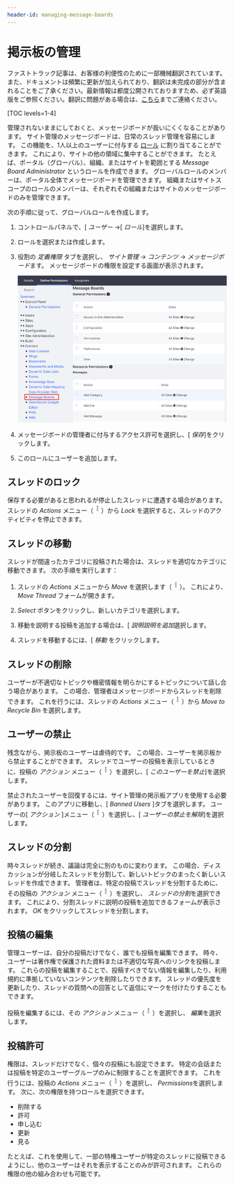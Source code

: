 ```yaml
---
header-id: managing-message-boards
---
```


# 掲示板の管理

<p class="alert alert-info"><span class="wysiwyg-color-blue120">ファストトラック記事は、お客様の利便性のために一部機械翻訳されています。また、ドキュメントは頻繁に更新が加えられており、翻訳は未完成の部分が含まれることをご了承ください。最新情報は都度公開されておりますため、必ず英語版をご参照ください。翻訳に問題がある場合は、<a href="mailto:support-content-jp@liferay.com">こちら</a>までご連絡ください。</span></p>

[TOC levels=1-4]

管理されないままにしておくと、メッセージボードが扱いにくくなることがあります。 サイト管理のメッセージボードは、日常のスレッド管理を容易にします。 この機能を、1人以上のユーザーに付与する [ロール](/docs/7-1/user/-/knowledge_base/u/roles-and-permissions) に割り当てることができます。 これにより、サイトの他の領域に集中することができます。 たとえば、ポータル（グローバル）、組織、またはサイトを範囲とする *Message Board Administrator* というロールを作成できます。 グローバルロールのメンバーは、ポータル全体でメッセージボードを管理できます。 組織またはサイトスコープのロールのメンバーは、それぞれその組織またはサイトのメッセージボードのみを管理できます。

次の手順に従って、グローバルロールを作成します。

1.  コントロールパネルで、[ *ユーザー* →[ *ロール*]を選択します。

2.  ロールを選択または作成します。

3.  役割の *定義権限* タブを選択し、 *サイト管理* → *コンテンツ* → *メッセージボード*ます。 メッセージボードの権限を設定する画面が表示されます。

    ![図1：掲示板の管理者に使用する権限を定義します。](../../../../images/message-boards-role-permissions.png)

4.  メッセージボードの管理者に付与するアクセス許可を選択し、[ *保存*]をクリックします。

5.  このロールにユーザーを追加します。

## スレッドのロック

保存する必要があると思われるが停止したスレッドに遭遇する場合があります。 スレッドの *Actions* メニュー（![Actions](../../../../images/icon-actions.png)）から *Lock* を選択すると、スレッドのアクティビティを停止できます。

## スレッドの移動

スレッドが間違ったカテゴリに投稿された場合は、スレッドを適切なカテゴリに移動できます。 次の手順を実行します：

1.  スレッドの *Actions* メニューから *Move* を選択します（![Actions](../../../../images/icon-actions.png)）。 これにより、 *Move Thread* フォームが開きます。

2.  *Select* ボタンをクリックし、新しいカテゴリを選択します。

3.  移動を説明する投稿を追加する場合は、[ *説明説明を追加*選択します。

4.  スレッドを移動するには、[ *移動* をクリックします。

## スレッドの削除

ユーザーが不適切なトピックや機密情報を明らかにするトピックについて話し合う場合があります。 この場合、管理者はメッセージボードからスレッドを削除できます。 これを行うには、スレッドの *Actions* メニュー（![Actions](../../../../images/icon-actions.png)）から *Move to Recycle Bin* を選択します。

## ユーザーの禁止

残念ながら、掲示板のユーザーは虐待的です。 この場合、ユーザーを掲示板から禁止することができます。 スレッドでユーザーの投稿を表示しているときに、投稿の *アクション* メニュー（![Actions](../../../../images/icon-actions.png)）を選択し、[ *このユーザーを禁止*]を選択します。

禁止されたユーザーを回復するには、サイト管理の掲示板アプリを使用する必要があります。 このアプリに移動し、[ *Banned Users* ]タブを選択します。 ユーザーの[ *アクション* ]メニュー（![Actions](../../../../images/icon-actions.png)）を選択し、[ *ユーザーの禁止を解除*]を選択します。

## スレッドの分割

時々スレッドが続き、議論は完全に別のものに変わります。 この場合、ディスカッションが分岐したスレッドを分割して、新しいトピックのまったく新しいスレッドを作成できます。 管理者は、特定の投稿でスレッドを分割するために、その投稿の *アクション* メニュー（![Actions](../../../../images/icon-actions.png)）を選択し、 *スレッドの分割*を選択できます。 これにより、分割スレッドに説明の投稿を追加できるフォームが表示されます。 *OK* をクリックしてスレッドを分割します。

## 投稿の編集

管理ユーザーは、自分の投稿だけでなく、誰でも投稿を編集できます。 時々、ユーザーは著作権で保護された資料または不適切な写真へのリンクを投稿します。 これらの投稿を編集することで、投稿すべきでない情報を編集したり、利用規約に準拠していないコンテンツを削除したりできます。 スレッドの優先度を更新したり、スレッドの質問への回答として返信にマークを付けたりすることもできます。

投稿を編集するには、その *アクション* メニュー（![Actions](../../../../images/icon-actions.png)）を選択し、 *編集*を選択します。

## 投稿許可

権限は、スレッドだけでなく、個々の投稿にも設定できます。 特定の会話または投稿を特定のユーザーグループのみに制限することを選択できます。 これを行うには、投稿の *Actions* メニュー（![Actions](../../../../images/icon-actions.png)）を選択し、 *Permissions*を選択します。 次に、次の権限を持つロールを選択できます。

  - 削除する
  - 許可
  - 申し込む
  - 更新
  - 見る

たとえば、これを使用して、一部の特権ユーザーが特定のスレッドに投稿できるようにし、他のユーザーはそれを表示することのみが許可されます。 これらの権限の他の組み合わせも可能です。
